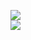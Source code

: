 [![](https://img.shields.io/badge/Made%20With-Github%20Spray-lightgrey.svg?style=for-the-badge&logo=github)](https://github.com/Annihil/github-spray#23640)  
[![](https://i.imgur.com/2DrTn0Z.gif)](https://github.com/Annihil/github-spray)